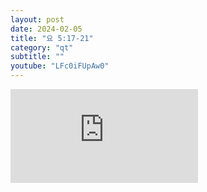 ```yaml
---
layout: post
date: 2024-02-05
title: "요 5:17-21"
category: "qt"
subtitle: ""
youtube: "LFc0iFUpAw0"
---
```


<div class="youtube margin-large">
    <iframe src="https://www.youtube.com/embed/LFc0iFUpAw0" title="YouTube video player" frameborder="0" allow="accelerometer; autoplay; clipboard-write; encrypted-media; gyroscope; picture-in-picture; web-share" allowfullscreen></iframe>
</div>

